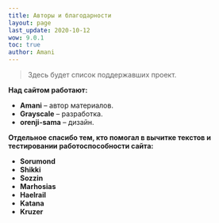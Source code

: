 ```yaml
---
title: Авторы и благодарности
layout: page
last_update: 2020-10-12 
wow: 9.0.1
toc: true
author: Amani
---
```


> Здесь будет список поддержавших проект.

**Над сайтом работают:**

* **Amani** – автор материалов.
* **Grayscale** – разработка.
* **orenji-sama** – дизайн.

<p></p>

**Отдельное спасибо тем, кто помогал в вычитке текстов и тестировании работоспособности сайта:**

* **Sorumond**
* **Shikki**
* **Sozzin**
* **Marhosias**
* **Haelrail**
* **Katana**
* **Kruzer**
